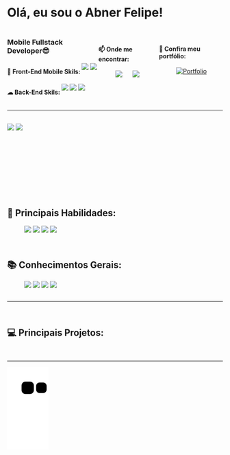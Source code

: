 # Olá, eu sou o Abner Felipe!


<div style="display: inline-block; display: flex; justify-content: space-between" >
<div style="display: inline-block;">

### Mobile Fullstack Developer😎

#### 📱 Front-End Mobile Skils: <img style="display: inline-block;" height="25" widht="25" src="https://cdn.jsdelivr.net/gh/devicons/devicon/icons/flutter/flutter-original.svg" />    <img style="display: inline-block;" height="25" widht="25" src="https://cdn.jsdelivr.net/gh/devicons/devicon/icons/xamarin/xamarin-original.svg" />

#### ☁ Back-End Skils: <img style="display: inline-block;" height="25" widht="25" src="https://cdn.jsdelivr.net/gh/devicons/devicon/icons/csharp/csharp-original.svg" />    <img style="display: inline-block;" height="25" widht="25" src="https://cdn.jsdelivr.net/gh/devicons/devicon/icons/dotnetcore/dotnetcore-original.svg" />    <img style="display: inline-block;" height="25" widht="25" src="https://cdn.jsdelivr.net/gh/devicons/devicon/icons/microsoftsqlserver/microsoftsqlserver-plain-wordmark.svg" />
</div>
<dl style="display: inline-block; margin-top:20px;" >
  <dt>
  
  #### 📫 Onde me encontrar:</dt>
  <dd>
   <a style="margin-right:20px"  href = "mailto:Abner.f.o.Ferreira@gmail.com"><img src="https://img.shields.io/badge/-Gmail-%23333?style=for-the-badge&logo=gmail&logoColor=white" target="_blank"></a>
  <a href="https://www.linkedin.com/in/abner-felipe-162051147/" target="_blank"><img src="https://img.shields.io/badge/-LinkedIn-%230077B5?style=for-the-badge&logo=linkedin&logoColor=white" target="_blank"></a>
  </dd>
</dl>
<dl style="display: inline-block;margin-top:20px;" >
  <dt>
  
  #### 🌟 Confira meu portfólio:</dt>
  <dd>
   <a href='' target="_blank"><img alt='Portfolio' src='https://img.shields.io/badge/Meu_Portfolio-100000?style=for-the-badge&logo=Portfolio&logoColor=6200F4&labelColor=D9D0F7&color=5E00FF'/></a>
  </dd>
</dl>

</div>

---
<br/>
<div style="display: inline-block;">
  <img height="150em" style="display: inline-block; " src="https://github-readme-stats.vercel.app/api?username=4bnerF3lipe&show_icons=true&theme=dark&show_icons=false" />
  <img height="150em" style="display: inline-block; " src="https://github-readme-stats.vercel.app/api/top-langs/?username=4bnerF3lipe&layout=compact&theme=dark" />
</div>

<div style="justify-content: end;display: inline-block;">
<dl style="display: inline-block;" >
  <dt><h2 style="align: left;">💪 Principais Habilidades:</h2></dt>
  <dd>
    <img  height="40" widht="40" src="https://cdn.jsdelivr.net/gh/devicons/devicon/icons/flutter/flutter-original.svg" />
    <img  height="40" widht="40" src="https://cdn.jsdelivr.net/gh/devicons/devicon/icons/xamarin/xamarin-original.svg" />
    <img height="40" widht="40" src="https://cdn.jsdelivr.net/gh/devicons/devicon/icons/csharp/csharp-original.svg" />
    <img height="40" widht="40" src="https://cdn.jsdelivr.net/gh/devicons/devicon/icons/microsoftsqlserver/microsoftsqlserver-plain-wordmark.svg" />
  </dd>
</dl>
<dl style="display: inline-block;">
  <dt><h2 style="align: left;">📚 Conhecimentos Gerais:</h2></dt>
  <dd>
    <img height="40" widht="40" src="https://cdn.jsdelivr.net/gh/devicons/devicon/icons/unity/unity-original.svg" />
    <img height="40" widht="40" src="https://cdn.jsdelivr.net/gh/devicons/devicon/icons/android/android-plain.svg" />
    <img height="40" widht="40" src="https://cdn.jsdelivr.net/gh/devicons/devicon/icons/sqlite/sqlite-original.svg" />
    <img height="40" widht="40" src="https://cdn.jsdelivr.net/gh/devicons/devicon/icons/dotnetcore/dotnetcore-original.svg" />
  </dd>
</dl>
</div>

---
<dl style="display: inline-block;">
  <dt><h2 style="align: left;">💻 Principais Projetos:</h2></dt>
  <dd>
  </dd>
</dl>

---
![Snake animation](https://github.com/4bnerF3lipe/4bnerF3lipe/blob/output/github-contribution-grid-snake.svg)

